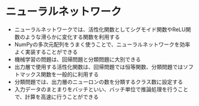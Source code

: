 # ニューラルネットワーク
* ニューラルネットワークでは、活性化関数としてシグモイド関数やReLU関数のような滑らかに変化する関数を利用する
* NumPyの多次元配列をうまく使うことで、ニューラルネットワークを効率よく実装することができる
* 機械学習の問題は、回帰問題と分類問題に大別できる
* 出力層で使用する活性化関数は、回帰問題では恒等関数、分類問題ではソフトマックス関数を一般的に利用する
* 分類問題では、出力層のニューロンの数を分類するクラス数に設定する
* 入力データのまとまりをバッチといい、バッチ単位で推論処理を行うことで、計算を高速に行うことができる
